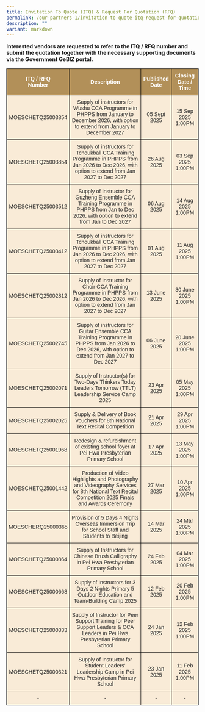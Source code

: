 ```yaml
---
title: Invitation To Quote (ITQ) & Request For Quotation (RFQ)
permalink: /our-partners-1/invitation-to-quote-itq-request-for-quotation-rfq/
description: ""
variant: markdown
---
```

[](/images/Website%20Banners%20Subpage/948x260%20masterhead%20-%20Our%20Partners3.jpg)
**Interested vendors are requested to refer to the ITQ / RFQ number and submit the quotation together with the necessary supporting documents via the Government GeBIZ portal.** 
  

<style type="text/css">
.tg  {border-collapse:collapse;border-spacing:0;}
.tg td{border-color:black;border-style:solid;border-width:1px;font-family:Arial, sans-serif;font-size:14px;
  overflow:hidden;padding:10px 5px;word-break:normal;}
.tg th{border-color:black;border-style:solid;border-width:1px;font-family:Arial, sans-serif;font-size:14px;
  font-weight:normal;overflow:hidden;padding:10px 5px;word-break:normal;}
.tg .tg-q1lf{background-color:#F9EBD7;color:#282828;text-align:center;vertical-align:middle}
.tg .tg-vgdu{background-color:#F9EBD7;color:#CCC;text-align:center;vertical-align:top}
.tg .tg-vtwo{background-color:#B29059;color:#FFF;font-weight:bold;text-align:center;vertical-align:middle}
.tg .tg-lhoz{background-color:#FFF;color:#CCC;text-align:center;vertical-align:top}
.tg .tg-r2gi{background-color:#FFF;color:#282828;text-align:center;vertical-align:middle}
</style>
<table class="tg">
<thead>
  <tr>
    <th class="tg-vtwo"><span style="color:#FFF;background-color:#B29059">ITQ / RFQ</span><br><span style="color:#FFF;background-color:#B29059">Number</span></th>
    <th class="tg-vtwo"><span style="color:#FFF;background-color:#B29059">Description</span></th>
    <th class="tg-vtwo"><span style="color:#FFF;background-color:#B29059">Published</span><br><span style="color:#FFF;background-color:#B29059">Date</span></th>
    <th class="tg-vtwo"><span style="color:#FFF;background-color:#B29059">Closing</span><br><span style="color:#FFF;background-color:#B29059">Date / Time</span></th>
  </tr>
</thead>
<tbody>
<tr>
		</tr>	<tr>
	</tr>	<tr>
		</tr>	<tr></tr>	<tr>
	</tr>	<tr>
	</tr>	<tr><td class="tg-q1lf"><span style="color:#282828;background-color:transparent">MOESCHETQ25003854</span></td>
    <td class="tg-q1lf"><span style="color:#282828;background-color:transparent">Supply of instructors for Wushu CCA Programme in PHPPS from January to December 2026, with option to extend from January to December 2027 </span></td>
    <td class="tg-q1lf"><span style="color:#282828;background-color:transparent">05 Sept 2025 </span></td>
    <td class="tg-q1lf"><span style="color:#282828;background-color:transparent">15 Sep 2025 1:00PM </span></td>
			</tr>	<tr></tr>	<tr>
				</tr>	<tr>
	</tr>	<tr><td class="tg-q1lf"><span style="color:#282828;background-color:transparent">MOESCHETQ25003854</span></td>
    <td class="tg-q1lf"><span style="color:#282828;background-color:transparent">Supply of instructors for Tchoukball CCA Training Programme in PHPPS from Jan 2026 to Dec 2026, with option to extend from Jan 2027 to Dec 2027 </span></td>
    <td class="tg-q1lf"><span style="color:#282828;background-color:transparent">26 Aug 2025 </span></td>
    <td class="tg-q1lf"><span style="color:#282828;background-color:transparent">03 Sep 2025 1:00PM </span></td>
			</tr>	<tr></tr>	<tr>
			</tr>	<tr>
	</tr>	<tr><td class="tg-q1lf"><span style="color:#282828;background-color:transparent">MOESCHETQ25003512</span></td>
    <td class="tg-q1lf"><span style="color:#282828;background-color:transparent">Supply of Instructor for Guzheng Ensemble CCA Training Programme in PHPPS from Jan to Dec 2026, with option to extend from Jan to Dec 2027 </span></td>
    <td class="tg-q1lf"><span style="color:#282828;background-color:transparent">06 Aug 2025 </span></td>
    <td class="tg-q1lf"><span style="color:#282828;background-color:transparent">14 Aug 2025 1:00PM </span></td>
  </tr><tr>
			</tr>	<tr>
			</tr>	<tr>
	</tr>	<tr><td class="tg-q1lf"><span style="color:#282828;background-color:transparent">MOESCHETQ25003412</span></td>
    <td class="tg-q1lf"><span style="color:#282828;background-color:transparent">Supply of instructors for Tchoukball CCA Training Programme in PHPPS from Jan 2026 to Dec 2026, with option to extend from Jan 2027 to Dec 2027 </span></td>
    <td class="tg-q1lf"><span style="color:#282828;background-color:transparent">01 Aug 2025 </span></td>
    <td class="tg-q1lf"><span style="color:#282828;background-color:transparent">11 Aug 2025 1:00PM </span></td>
  </tr><tr>
			</tr>	<tr>
	</tr>	<tr><td class="tg-q1lf"><span style="color:#282828;background-color:transparent">MOESCHETQ25002812 </span></td>
    <td class="tg-q1lf"><span style="color:#282828;background-color:transparent">Supply of Instructor for Choir CCA Training Programme in PHPPS from Jan 2026 to Dec 2026, with option to extend from Jan 2027 to Dec 2027 </span></td>
    <td class="tg-q1lf"><span style="color:#282828;background-color:transparent">13 June 2025 </span></td>
    <td class="tg-q1lf"><span style="color:#282828;background-color:transparent">30 June 2025 1:00PM </span></td>
  </tr><tr>
	</tr>	<tr>
		</tr>	<tr>
			</tr>	<tr>
	</tr>	<tr><td class="tg-q1lf"><span style="color:#282828;background-color:transparent">MOESCHETQ25002745 </span></td>
    <td class="tg-q1lf"><span style="color:#282828;background-color:transparent">Supply of instructors for Guitar Ensemble CCA Training Programme in PHPPS from Jan 2026 to Dec 2026, with option to extend from Jan 2027 to Dec 2027 </span></td>
    <td class="tg-q1lf"><span style="color:#282828;background-color:transparent">06 June 2025 </span></td>
    <td class="tg-q1lf"><span style="color:#282828;background-color:transparent">20 June 2025 1:00PM </span></td>
  </tr><tr>
	</tr>	<tr>
	</tr>	<tr>
			</tr>	<tr>
	</tr>	<tr><td class="tg-q1lf"><span style="color:#282828;background-color:transparent">MOESCHETQ25002071 </span></td>
    <td class="tg-q1lf"><span style="color:#282828;background-color:transparent">Supply of Instructor(s) for Two-Days Thinkers Today Leaders Tomorrow (TTLT) Leadership Service Camp 2025 </span></td>
    <td class="tg-q1lf"><span style="color:#282828;background-color:transparent">23 Apr 2025 </span></td>
    <td class="tg-q1lf"><span style="color:#282828;background-color:transparent">05 May 2025 1:00PM </span></td>
  </tr><tr>
	</tr>	<tr>
	</tr>	<tr>
			</tr>	<tr>
	</tr>	<tr><td class="tg-q1lf"><span style="color:#282828;background-color:transparent">MOESCHETQ25002025 </span></td>
    <td class="tg-q1lf"><span style="color:#282828;background-color:transparent">Supply &amp; Delivery of Book Vouchers for 8th National Text Recital Competition </span></td>
    <td class="tg-q1lf"><span style="color:#282828;background-color:transparent">21 Apr 2025 </span></td>
    <td class="tg-q1lf"><span style="color:#282828;background-color:transparent">29 Apr 2025 1:00PM </span></td>
  </tr><tr>
	</tr>	<tr>
	</tr>	<tr>
			</tr>	<tr>
	</tr>	<tr><td class="tg-q1lf"><span style="color:#282828;background-color:transparent">MOESCHETQ25001968 </span></td>
    <td class="tg-q1lf"><span style="color:#282828;background-color:transparent">Redesign &amp; refurbishment of existing school foyer at Pei Hwa Presbyterian Primary School </span></td>
    <td class="tg-q1lf"><span style="color:#282828;background-color:transparent">17 Apr 2025 </span></td>
    <td class="tg-q1lf"><span style="color:#282828;background-color:transparent">13 May 2025 1:00PM </span></td>
  </tr><tr>
	</tr>	<tr>
	</tr>	<tr>
			</tr>	<tr>
	</tr>	<tr><td class="tg-q1lf"><span style="color:#282828;background-color:transparent">MOESCHETQ25001442 </span></td>
    <td class="tg-q1lf"><span style="color:#282828;background-color:transparent">Production of Video Highlights and Photography and Videography Services for 8th National Text Recital Competition 2025 Finals and Awards Ceremony</span></td>
    <td class="tg-q1lf"><span style="color:#282828;background-color:transparent">27 Mar 2025 </span></td>
    <td class="tg-q1lf"><span style="color:#282828;background-color:transparent">10 Apr 2025 1:00PM </span></td>
  </tr><tr>
	</tr>	<tr>
	</tr>	<tr>
			</tr>	<tr>
	</tr>	<tr><td class="tg-q1lf"><span style="color:#282828;background-color:transparent">MOESCHERQ25000365 </span></td>
    <td class="tg-q1lf"><span style="color:#282828;background-color:transparent">Provision of 5 Days 4 Nights Overseas Immersion Trip for School Staff and Students to Beijing</span></td>
    <td class="tg-q1lf"><span style="color:#282828;background-color:transparent">14 Mar 2025 </span></td>
    <td class="tg-q1lf"><span style="color:#282828;background-color:transparent">24 Mar 2025 1:00PM </span></td>
  </tr><tr>
	</tr>	<tr>
		</tr>	<tr>
	</tr>	<tr><td class="tg-q1lf"><span style="color:#282828;background-color:transparent">MOESCHETQ25000864 </span></td>
    <td class="tg-q1lf"><span style="color:#282828;background-color:transparent">Supply of Instructors for Chinese Brush Calligraphy in Pei Hwa Presbyterian Primary School</span></td>
    <td class="tg-q1lf"><span style="color:#282828;background-color:transparent">24 Feb 2025 </span></td>
    <td class="tg-q1lf"><span style="color:#282828;background-color:transparent">04 Mar 2025 1:00PM </span></td>
  </tr><tr>
	</tr>	<tr>
		</tr>	<tr>
	</tr>	<tr><td class="tg-q1lf"><span style="color:#282828;background-color:transparent">MOESCHETQ25000668 </span></td>
    <td class="tg-q1lf"><span style="color:#282828;background-color:transparent"> Supply of Instructors for 3 Days 2 Nights Primary 5 Outdoor Education and Team-Building Camp 2025 </span></td>
    <td class="tg-q1lf"><span style="color:#282828;background-color:transparent">12 Feb 2025 </span></td>
    <td class="tg-q1lf"><span style="color:#282828;background-color:transparent">20 Feb 2025 1:00PM </span></td>
  </tr><tr>
	</tr>	<tr>
	</tr>	<tr><td class="tg-q1lf"><span style="color:#282828;background-color:transparent">MOESCHETQ25000333 </span></td>
    <td class="tg-q1lf"><span style="color:#282828;background-color:transparent"> Supply of Instructor for Peer Support Training for Peer Support Leaders &amp; CCA Leaders in Pei Hwa Presbyterian Primary School </span></td>
    <td class="tg-q1lf"><span style="color:#282828;background-color:transparent">24 Jan 2025 </span></td>
    <td class="tg-q1lf"><span style="color:#282828;background-color:transparent">12 Feb 2025 1:00PM </span></td>
  </tr><tr>
		</tr>	<tr>
	</tr>	<tr><td class="tg-q1lf"><span style="color:#282828;background-color:transparent">MOESCHETQ25000321 </span></td>
    <td class="tg-q1lf"><span style="color:#282828;background-color:transparent"> Supply of Instructor for Student Leaders' Leadership Camp in Pei Hwa Presbyterian Primary School </span></td>
    <td class="tg-q1lf"><span style="color:#282828;background-color:transparent">23 Jan 2025 </span></td>
    <td class="tg-q1lf"><span style="color:#282828;background-color:transparent">11 Feb 2025 1:00PM </span></td>
  </tr><tr>
	</tr>	<tr>
	</tr>	<tr>
	</tr>	<tr><td class="tg-q1lf"><span style="color:#282828;background-color:transparent">  - </span></td>
    <td class="tg-q1lf"><span style="color:#282828;background-color:transparent">- </span></td>
    <td class="tg-q1lf"><span style="color:#282828;background-color:transparent"> - </span></td>
    <td class="tg-q1lf"><span style="color:#282828;background-color:transparent"> - </span></td>
  </tr><tr>
		</tr>	<tr>
	</tr>	<tr>

  </tr><tr>
</tr>
</tbody>
</table>